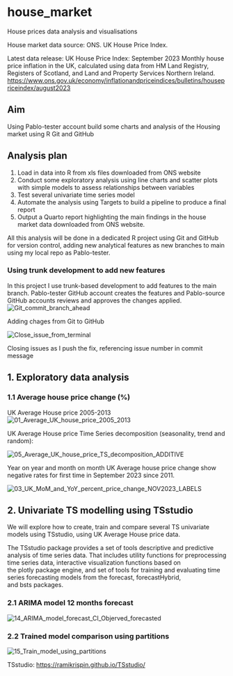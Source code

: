 # house_market
House prices data analysis and visualisations 

House market data source:  ONS. UK House Price Index.

Latest data release: UK House Price Index: September 2023
Monthly house price inflation in the UK, calculated using data from HM Land Registry, Registers of Scotland, and Land and Property Services Northern Ireland.
<https://www.ons.gov.uk/economy/inflationandpriceindices/bulletins/housepriceindex/august2023>

## Aim
Using Pablo-tester account build some charts and analysis of the Housing market using R Git and GitHub

## Analysis plan

1. Load in data into R from xls files downloaded from ONS website
2. Conduct some exploratory analysis using line charts and scatter plots with simple models to assess relationships between variables
3. Test several univariate time series model
4. Automate the analysis using Targets to build a pipeline to produce a final report
5. Output a Quarto report highlighting the main findings in the house market data downloaded from ONS website.

All this analysis will be done in a dedicated R project using Git and GitHub for version control, adding new analytical features as new branches to main using my local repo as Pablo-tester. 


### Using trunk development to add new features

In this project I use trunk-based development to add features to the main branch. Pablo-tester GitHub account creates the features and  Pablo-source GitHub accounts reviews and approves the changes applied.
![Git_commit_branch_ahead](https://github.com/Pablo-tester/house_market/assets/140793883/532ed3d0-1bae-435c-b1ac-26dbe3a42303)

Adding chages from Git to GitHub

![Close_issue_from_terminal](https://github.com/Pablo-tester/house_market/assets/140793883/3f86debc-e58e-4ca1-afd2-091cc9149fec)

Closing issues as I push the fix, referencing issue number in commit message

## 1. Exploratory data analysis 

### 1.1 Average house price change (%)

UK Average House price 2005-2013
![01_Average_UK_house_price_2005_2013](https://github.com/Pablo-tester/house_market/assets/76554081/faae6f63-3ed6-4939-b1c8-9395636ac6f3)

UK Average House price Time Series decomposition (seasonality, trend and random):

![05_Average_UK_house_price_TS_decomposition_ADDITIVE](https://github.com/Pablo-tester/house_market/assets/76554081/4a1705af-70cd-47e4-87fa-0c5bda799c39)

Year on year and month on month UK Average house price change show negative rates for first time in September 2023 since 2011.

![03_UK_MoM_and_YoY_percent_price_change_NOV2023_LABELS](https://github.com/Pablo-tester/house_market/assets/140793883/e0a45164-0814-49ca-9af7-e660d7fd0b23)



## 2. Univariate TS modelling using TSstudio

We will explore how to create, train and compare several TS univariate models using TSstudio, using UK Average House price data.

The TSstudio package provides a set of tools descriptive and predictive analysis of time series data. That includes utility functions for preprocessing time series data, interactive visualization functions based on the plotly package engine, and set of tools for training and evaluating time series forecasting models from the forecast, forecastHybrid, and bsts packages.

### 2.1 ARIMA model 12 months forecast

![14_ARIMA_model_forecast_CI_Objerved_forecasted](https://github.com/Pablo-tester/house_market/assets/76554081/257ad423-8e46-4578-9076-2a98217f3e61)


### 2.2 Trained model comparison using partitions

![15_Train_model_using_partitions](https://github.com/Pablo-tester/house_market/assets/76554081/d76ca441-da0c-47d9-85c0-069abc9c7121)

TSstudio: <https://ramikrispin.github.io/TSstudio/>
